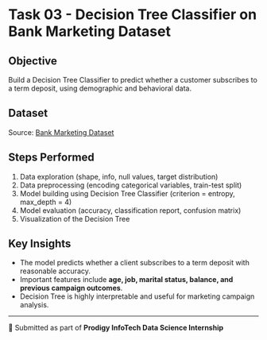 # Task 03 - Decision Tree Classifier on Bank Marketing Dataset

## Objective
Build a Decision Tree Classifier to predict whether a customer subscribes to a term deposit, using demographic and behavioral data.

## Dataset
Source: [Bank Marketing Dataset](https://github.com/Prodigy-InfoTech/data-science-datasets/tree/main/Task%203)

## Steps Performed
1. Data exploration (shape, info, null values, target distribution)
2. Data preprocessing (encoding categorical variables, train-test split)
3. Model building using Decision Tree Classifier (criterion = entropy, max_depth = 4)
4. Model evaluation (accuracy, classification report, confusion matrix)
5. Visualization of the Decision Tree

## Key Insights
- The model predicts whether a client subscribes to a term deposit with reasonable accuracy.
- Important features include **age, job, marital status, balance, and previous campaign outcomes**.
- Decision Tree is highly interpretable and useful for marketing campaign analysis.

---
📌 Submitted as part of **Prodigy InfoTech Data Science Internship**
